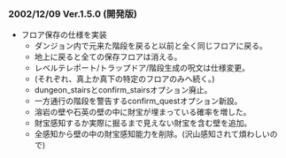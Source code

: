 
### 2002/12/09 Ver.1.5.0 (開発版)

 - フロア保存の仕様を実装
     - ダンジョン内で元来た階段を戻ると以前と全く同じフロアに戻る。
     - 地上に戻ると全ての保存フロアは消える。
     - レベルテレポート/トラップドア/階段生成の呪文は仕様変更。
     - (それぞれ、真上か真下の特定のフロアのみへ続く。)
     - dungeon_stairsとconfirm_stairsオプション廃止。
     - 一方通行の階段を警告するconfirm_questオプション新設。
     - 溶岩の壁や石英の壁の中に財宝が埋まっている確率を増した。
     - 財宝感知するか実際に掘るまで見えない財宝を含む壁を追加。
     - 全感知から壁の中の財宝感知能力を削除。(沢山感知されて煩わしいので)

